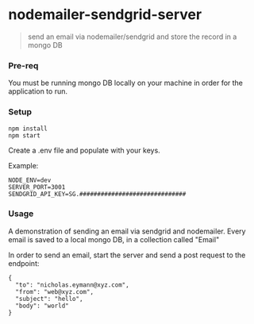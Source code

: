 # nodemailer-sendgrid-server
> send an email via nodemailer/sendgrid and store the record in a mongo DB

### Pre-req
You must be running mongo DB locally on your machine in order for the application to run.

### Setup
```
npm install
npm start
```

Create a .env file and populate with your keys.

Example: 
```
NODE_ENV=dev
SERVER_PORT=3001
SENDGRID_API_KEY=SG.##############################
```

### Usage
A demonstration of sending an email via sendgrid and nodemailer. Every email is saved to a local mongo DB, in a collection called "Email"

In order to send an email, start the server and send a post request to the endpoint:

```
{
  "to": "nicholas.eymann@xyz.com",
  "from": "web@xyz.com",
  "subject": "hello",
  "body": "world"
}
```